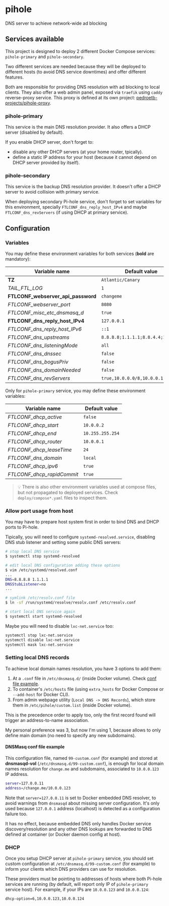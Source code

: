 # pihole

DNS server to achieve network-wide ad blocking

## Services available

This project is designed to deploy 2 different Docker Compose services: `pihole-primary` and `pihole-secondary`.

Two different services are needed because they will be deployed to different hosts (to avoid DNS service downtimes) and offer different features.

Both are responsible for providing DNS resolution with ad blocking to local clients. They also offer a web admin panel, exposed via `traefik` using `caddy` reverse-proxy service. This proxy is defined at its own project: [pedroetb-projects/pihole-proxy](https://gitlab.com/pedroetb-projects/pihole-proxy).

### pihole-primary

This service is the main DNS resolution provider. It also offers a DHCP server (disabled by default).

If you enable DHCP server, don't forget to:

- disable any other DHCP servers (at your home router, tpically).
- define a static IP address for your host (because it cannot depend on DHCP server provided by itself).

### pihole-secondary

This service is the backup DNS resolution provider. It doesn't offer a DHCP server to avoid collision with primary service.

When deploying secondary Pi-hole service, don't forget to set variables for this environment, specially `FTLCONF_dns_reply_host_IPv4` and maybe `FTLCONF_dns_revServers` (if using DHCP at primary service).

## Configuration

### Variables

You may define these environment variables for both services (**bold** are mandatory):

| Variable name | Default value |
| - | - |
| **TZ** | `Atlantic/Canary` |
| *TAIL_FTL_LOG* | `1` |
| **FTLCONF_webserver_api_password** | `changeme` |
| *FTLCONF_webserver_port* | `8080` |
| *FTLCONF_misc_etc_dnsmasq_d* | `true` |
| **FTLCONF_dns_reply_host_IPv4** | `127.0.0.1` |
| *FTLCONF_dns_reply_host_IPv6* | `::1` |
| *FTLCONF_dns_upstreams* | `8.8.8.8;1.1.1.1;8.8.4.4;1.0.0.1` |
| *FTLCONF_dns_listeningMode* | `all` |
| *FTLCONF_dns_dnssec* | `false` |
| *FTLCONF_dns_bogusPriv* | `false` |
| *FTLCONF_dns_domainNeeded* | `false` |
| *FTLCONF_dns_revServers* | `true,10.0.0.0/8,10.0.0.1,local` |

Only for `pihole-primary` service, you may define these environment variables:

| Variable name | Default value |
| - | - |
| *FTLCONF_dhcp_active* | `false` |
| *FTLCONF_dhcp_start* | `10.0.0.2` |
| *FTLCONF_dhcp_end* | `10.255.255.254` |
| *FTLCONF_dhcp_router* | `10.0.0.1` |
| *FTLCONF_dhcp_leaseTime* | `24` |
| *FTLCONF_dns_domain* | `local` |
| *FTLCONF_dhcp_ipv6* | `true` |
| *FTLCONF_dhcp_rapidCommit* | `true` |

> :bulb: There is also other environment variables used at compose files, but not propagated to deployed services. Check `deploy/compose*.yaml` files to inspect them.

### Allow port usage from host

You may have to prepare host system first in order to bind DNS and DHCP ports to Pi-hole.

Tipically, you will need to configure `systemd-resolved.service`, disabling DNS stub listener and setting some public DNS servers:

```sh
# stop local DNS service
$ systemctl stop systemd-resolved

# edit local DNS configuration adding these options
$ vim /etc/systemd/resolved.conf
...
DNS=8.8.8.8 1.1.1.1
DNSStubListener=no
...

# symlink /etc/resolv.conf file
$ ln -sf /run/systemd/resolve/resolv.conf /etc/resolv.conf

# start local DNS service again
$ systemctl start systemd-resolved
```

Maybe you will need to disable `lxc-net.service` too:

```sh
systemctl stop lxc-net.service
systemctl disable lxc-net.service
systemctl mask lxc-net.service
```

### Setting local DNS records

To achieve local domain names resolution, you have 3 options to add them:

1. At a `.conf` file in `/etc/dnsmasq.d/` (inside Docker volume). Check [conf file example](#dnsmasq-conf-file-example).
2. To container's `/etc/hosts` file (using `extra_hosts` for Docker Compose or `--add-host` for Docker CLI).
3. From admin webpage utility (`Local DNS -> DNS Records`), which store them in `/etc/pihole/custom.list` (inside Docker volume).

This is the precedence order to apply too, only the first record found will trigger an address-to-name association.

My personal preference was 3, but now I'm using 1, because allows to only define main domain (no need to specify any new subdomains).

#### DNSMasq conf file example

This configuration file, named `99-custom.conf` (for example) and stored at **dnsmasqd-vol** (`/etc/dnsmasq.d/99-custom.conf`), is enough for local domain names resolution for `change.me` and subdomains, associated to `10.0.0.123` IP address.

```sh
server=127.0.0.11
address=/change.me/10.0.0.123
```

Note that `server=127.0.0.11` is set to Docker embedded DNS resolver, to avoid warnings from `dnsmasqd` about missing server configuration. It's only used because `127.0.0.1` address (localhost) is detected as a configuration failure too.

It has no effect, because embedded DNS only handles Docker service discovery/resolution and any other DNS lookups are forwarded to DNS defined at container (or Docker daemon config at host).

### DHCP

Once you setup DHCP server at `pihole-primary` service, you should set custom configuration at `/etc/dnsmasq.d/99-custom.conf` (for example) to inform your clients which DNS providers can use for resolution.

These providers must be pointing to addresses of hosts where both Pi-hole services are running (by default, will report only IP of `pihole-primary` service host). For example, if your IPs are `10.0.0.123` and `10.0.0.124`:

```sh
dhcp-option=6,10.0.0.123,10.0.0.124
```

